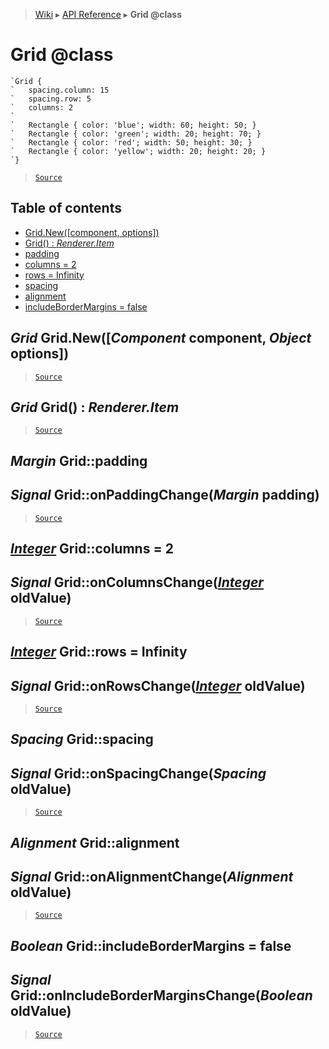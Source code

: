 > [Wiki](Home) ▸ [API Reference](API-Reference) ▸ **Grid @class**

Grid @class
===========

```nml
`Grid {
`   spacing.column: 15
`   spacing.row: 5
`   columns: 2
`
`   Rectangle { color: 'blue'; width: 60; height: 50; }
`   Rectangle { color: 'green'; width: 20; height: 70; }
`   Rectangle { color: 'red'; width: 50; height: 30; }
`   Rectangle { color: 'yellow'; width: 20; height: 20; }
`}
```

> [`Source`](/Neft-io/neft/tree/master/src/renderer/types/layout/grid.litcoffee#grid-class)

## Table of contents
  * [Grid.New([component, options])](#grid-gridnewcomponent-component-object-options)
  * [Grid() : *Renderer.Item*](#grid-grid--rendereritem)
  * [padding](#margin-gridpadding)
  * [columns = 2](#integer-gridcolumns--2)
  * [rows = Infinity](#integer-gridrows--infinity)
  * [spacing](#spacing-gridspacing)
  * [alignment](#alignment-gridalignment)
  * [includeBorderMargins = false](#boolean-gridincludebordermargins--false)

*Grid* Grid.New([*Component* component, *Object* options])
----------------------------------------------------------

> [`Source`](/Neft-io/neft/tree/master/src/renderer/types/layout/grid.litcoffee#grid-gridnewcomponent-component-object-options)

*Grid* Grid() : *Renderer.Item*
-------------------------------

> [`Source`](/Neft-io/neft/tree/master/src/renderer/types/layout/grid.litcoffee#grid-grid--rendereritem)

*Margin* Grid::padding
----------------------
## *Signal* Grid::onPaddingChange(*Margin* padding)

> [`Source`](/Neft-io/neft/tree/master/src/renderer/types/layout/grid.litcoffee#margin-gridpadding-signal-gridonpaddingchangemargin-padding)

[*Integer*](/Neft-io/neft/wiki/Utils-API.md#boolean-isintegerany-value) Grid::columns = 2
---------------------------
## *Signal* Grid::onColumnsChange([*Integer*](/Neft-io/neft/wiki/Utils-API.md#boolean-isintegerany-value) oldValue)

> [`Source`](/Neft-io/neft/tree/master/src/renderer/types/layout/grid.litcoffee#integer-gridcolumns--2-signal-gridoncolumnschangeinteger-oldvalue)

[*Integer*](/Neft-io/neft/wiki/Utils-API.md#boolean-isintegerany-value) Grid::rows = Infinity
-------------------------------
## *Signal* Grid::onRowsChange([*Integer*](/Neft-io/neft/wiki/Utils-API.md#boolean-isintegerany-value) oldValue)

> [`Source`](/Neft-io/neft/tree/master/src/renderer/types/layout/grid.litcoffee#integer-gridrows--infinity-signal-gridonrowschangeinteger-oldvalue)

*Spacing* Grid::spacing
-----------------------
## *Signal* Grid::onSpacingChange(*Spacing* oldValue)

> [`Source`](/Neft-io/neft/tree/master/src/renderer/types/layout/grid.litcoffee#spacing-gridspacing-signal-gridonspacingchangespacing-oldvalue)

*Alignment* Grid::alignment
---------------------------
## *Signal* Grid::onAlignmentChange(*Alignment* oldValue)

> [`Source`](/Neft-io/neft/tree/master/src/renderer/types/layout/grid.litcoffee#alignment-gridalignment-signal-gridonalignmentchangealignment-oldvalue)

*Boolean* Grid::includeBorderMargins = false
--------------------------------------------
## *Signal* Grid::onIncludeBorderMarginsChange(*Boolean* oldValue)

> [`Source`](/Neft-io/neft/tree/master/src/renderer/types/layout/grid.litcoffee#boolean-gridincludebordermargins--false-signal-gridonincludebordermarginschangeboolean-oldvalue)

